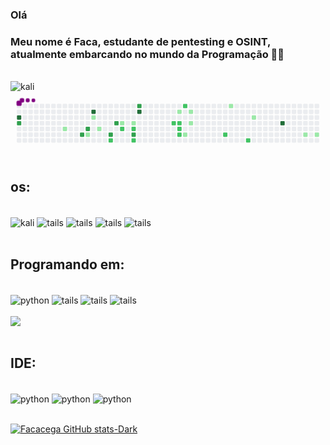 ### Olá
### Meu nome é Faca, estudante de pentesting e OSINT, atualmente embarcando no mundo da Programação 🐱‍👤

<div style="display: inline_block"><br/>
<img align="center" alt="kali" src="https://img.shields.io/badge/Red%20Hat-EE0000?style=for-the-badge&logo=redhat&logoColor=white" />
</div>
<svg viewBox="-16 -32 880 192" width="880" height="192" xmlns="http://www.w3.org/2000/svg"><desc>Generated with https://github.com/Platane/snk</desc><style>@keyframes c0{69.84%{fill:var(--c4)}69.86%,to{fill:var(--ce)}}@keyframes c1{54.76%{fill:var(--c3)}54.78%,to{fill:var(--ce)}}@keyframes c2{3.99%{fill:var(--c1)}4.01%,to{fill:var(--ce)}}@keyframes c3{50.76%{fill:var(--c3)}50.78%,to{fill:var(--ce)}}@keyframes c4{50.14%{fill:var(--c3)}50.16%,to{fill:var(--ce)}}@keyframes c5{7.99%{fill:var(--c1)}8.01%,to{fill:var(--ce)}}@keyframes c6{65.53%{fill:var(--c4)}65.55%,to{fill:var(--ce)}}@keyframes c7{6.14%{fill:var(--c1)}6.16%,to{fill:var(--ce)}}@keyframes c8{7.07%{fill:var(--c1)}7.09%,to{fill:var(--ce)}}@keyframes c9{47.37%{fill:var(--c3)}47.39%,to{fill:var(--ce)}}@keyframes ca{43.99%{fill:var(--c2)}44.01%,to{fill:var(--ce)}}@keyframes cb{48.3%{fill:var(--c3)}48.32%,to{fill:var(--ce)}}@keyframes cc{11.68%{fill:var(--c1)}11.7%,to{fill:var(--ce)}}@keyframes cd{42.76%{fill:var(--c2)}42.78%,to{fill:var(--ce)}}@keyframes ce{12.3%{fill:var(--c1)}12.32%,to{fill:var(--ce)}}@keyframes cf{42.14%{fill:var(--c2)}42.16%,to{fill:var(--ce)}}@keyframes cg{46.14%{fill:var(--c3)}46.16%,to{fill:var(--ce)}}@keyframes ch{45.84%{fill:var(--c2)}45.86%,to{fill:var(--ce)}}@keyframes ci{62.76%{fill:var(--c3)}62.78%,to{fill:var(--ce)}}@keyframes cj{63.07%{fill:var(--c4)}63.09%,to{fill:var(--ce)}}@keyframes ck{36.61%{fill:var(--c2)}36.63%,to{fill:var(--ce)}}@keyframes cl{15.37%{fill:var(--c1)}15.39%,to{fill:var(--ce)}}@keyframes cm{36.3%{fill:var(--c2)}36.32%,to{fill:var(--ce)}}@keyframes cn{35.99%{fill:var(--c2)}36.01%,to{fill:var(--ce)}}@keyframes co{35.68%{fill:var(--c2)}35.7%,to{fill:var(--ce)}}@keyframes cp{38.14%{fill:var(--c2)}38.16%,to{fill:var(--ce)}}@keyframes cq{17.53%{fill:var(--c1)}17.55%,to{fill:var(--ce)}}@keyframes cr{15.99%{fill:var(--c1)}16.01%,to{fill:var(--ce)}}@keyframes cs{16.61%{fill:var(--c1)}16.63%,to{fill:var(--ce)}}@keyframes ct{33.22%{fill:var(--c2)}33.24%,to{fill:var(--ce)}}@keyframes cu{21.53%{fill:var(--c1)}21.55%,to{fill:var(--ce)}}@keyframes cv{31.68%{fill:var(--c2)}31.7%,to{fill:var(--ce)}}@keyframes cw{23.37%{fill:var(--c1)}23.39%,to{fill:var(--ce)}}@keyframes cx{84.3%{fill:var(--c4)}84.32%,to{fill:var(--ce)}}@keyframes cy{27.07%{fill:var(--c1)}27.09%,to{fill:var(--ce)}}@keyframes cz{27.68%{fill:var(--c1)}27.7%,to{fill:var(--ce)}}@keyframes u0{3.99%{transform:scale(0,1)}4.01%,6.14%{transform:scale(.07,1)}6.16%,7.07%{transform:scale(.14,1)}7.09%,7.99%{transform:scale(.21,1)}11.68%,8.01%{transform:scale(.29,1)}11.7%,12.3%{transform:scale(.36,1)}12.32%,15.37%{transform:scale(.43,1)}15.39%,15.99%{transform:scale(.5,1)}16.01%,16.61%{transform:scale(.57,1)}16.63%,17.53%{transform:scale(.64,1)}17.55%,21.53%{transform:scale(.71,1)}21.55%,23.37%{transform:scale(.79,1)}23.39%,27.07%{transform:scale(.86,1)}27.09%,27.68%{transform:scale(.93,1)}27.7%,to{transform:scale(1,1)}}@keyframes u1{31.68%{transform:scale(0,1)}31.7%,33.22%{transform:scale(.09,1)}33.24%,35.68%{transform:scale(.18,1)}35.7%,35.99%{transform:scale(.27,1)}36.01%,36.3%{transform:scale(.36,1)}36.32%,36.61%{transform:scale(.45,1)}36.63%,38.14%{transform:scale(.55,1)}38.16%,42.14%{transform:scale(.64,1)}42.16%,42.76%{transform:scale(.73,1)}42.78%,43.99%{transform:scale(.82,1)}44.01%,45.84%{transform:scale(.91,1)}45.86%,to{transform:scale(1,1)}}@keyframes u2{46.14%{transform:scale(0,1)}46.16%,47.37%{transform:scale(.14,1)}47.39%,48.3%{transform:scale(.29,1)}48.32%,50.14%{transform:scale(.43,1)}50.16%,50.76%{transform:scale(.57,1)}50.78%,54.76%{transform:scale(.71,1)}54.78%,62.76%{transform:scale(.86,1)}62.78%,to{transform:scale(1,1)}}@keyframes u3{63.07%{transform:scale(0,1)}63.09%,65.53%{transform:scale(.25,1)}65.55%,69.84%{transform:scale(.5,1)}69.86%,84.3%{transform:scale(.75,1)}84.32%,to{transform:scale(1,1)}}@keyframes s0{0%,99.69%{transform:translate(0,-16px)}.31%{transform:translate(0,0)}2.77%{transform:translate(128px,0)}4%{transform:translate(128px,64px)}4.92%,50.46%{transform:translate(176px,64px)}5.23%{transform:translate(176px,48px)}5.85%{transform:translate(208px,48px)}6.15%{transform:translate(208px,32px)}6.46%{transform:translate(224px,32px)}7.08%{transform:translate(224px,64px)}7.38%{transform:translate(208px,64px)}7.69%{transform:translate(208px,80px)}8%{transform:translate(192px,80px)}8.31%{transform:translate(192px,96px)}9.23%{transform:translate(240px,96px)}9.85%{transform:translate(240px,64px)}10.15%,47.69%{transform:translate(256px,64px)}10.77%{transform:translate(256px,32px)}11.38%{transform:translate(288px,32px)}11.69%{transform:translate(288px,48px)}14.15%{transform:translate(416px,48px)}14.46%{transform:translate(416px,32px)}15.08%{transform:translate(448px,32px)}15.38%{transform:translate(448px,16px)}16%{transform:translate(480px,16px)}16.62%{transform:translate(480px,48px)}16.92%{transform:translate(464px,48px)}17.54%{transform:translate(464px,80px)}19.38%{transform:translate(560px,80px)}19.69%{transform:translate(560px,64px)}20.31%{transform:translate(592px,64px)}21.54%{transform:translate(592px,0)}22.77%{transform:translate(656px,0)}23.38%{transform:translate(656px,32px)}26.15%{transform:translate(800px,32px)}27.08%{transform:translate(800px,80px)}27.69%{transform:translate(832px,80px)}28%{transform:translate(832px,96px)}31.69%{transform:translate(640px,96px)}32%{transform:translate(640px,80px)}35.69%{transform:translate(448px,80px)}36.31%{transform:translate(448px,48px)}36.62%{transform:translate(432px,48px)}36.92%{transform:translate(432px,32px)}37.54%{transform:translate(464px,32px)}38.15%{transform:translate(464px,0)}40.31%{transform:translate(352px,0)}40.92%{transform:translate(352px,32px)}41.54%{transform:translate(320px,32px)}42.15%{transform:translate(320px,64px)}43.08%,48%{transform:translate(272px,64px)}43.69%{transform:translate(272px,96px)}44%{transform:translate(256px,96px)}44.31%{transform:translate(256px,112px)}45.54%{transform:translate(320px,112px)}46.15%{transform:translate(320px,80px)}47.38%{transform:translate(256px,80px)}48.31%{transform:translate(272px,48px)}49.85%{transform:translate(192px,48px)}50.15%{transform:translate(192px,64px)}50.77%{transform:translate(176px,80px)}51.08%{transform:translate(160px,80px)}51.69%{transform:translate(160px,48px)}55.08%{transform:translate(-16px,48px)}55.69%{transform:translate(-16px,16px)}59.69%{transform:translate(192px,16px)}60%{transform:translate(192px,0)}62.77%{transform:translate(336px,0)}63.08%{transform:translate(336px,16px)}69.54%{transform:translate(0,16px)}69.85%{transform:translate(0,32px)}84%{transform:translate(736px,32px)}84.31%{transform:translate(736px,48px)}96.92%{transform:translate(80px,48px)}97.54%{transform:translate(80px,16px)}97.85%{transform:translate(64px,16px)}98.46%{transform:translate(64px,-16px)}}@keyframes s1{0%,99.69%{transform:translate(16px,-16px)}.31%{transform:translate(0,-16px)}.62%{transform:translate(0,0)}3.08%{transform:translate(128px,0)}4.31%{transform:translate(128px,64px)}5.23%,50.77%{transform:translate(176px,64px)}5.54%{transform:translate(176px,48px)}6.15%{transform:translate(208px,48px)}6.46%{transform:translate(208px,32px)}6.77%{transform:translate(224px,32px)}7.38%{transform:translate(224px,64px)}7.69%{transform:translate(208px,64px)}8%{transform:translate(208px,80px)}8.31%{transform:translate(192px,80px)}8.62%{transform:translate(192px,96px)}9.54%{transform:translate(240px,96px)}10.15%{transform:translate(240px,64px)}10.46%,48%{transform:translate(256px,64px)}11.08%{transform:translate(256px,32px)}11.69%{transform:translate(288px,32px)}12%{transform:translate(288px,48px)}14.46%{transform:translate(416px,48px)}14.77%{transform:translate(416px,32px)}15.38%{transform:translate(448px,32px)}15.69%{transform:translate(448px,16px)}16.31%{transform:translate(480px,16px)}16.92%{transform:translate(480px,48px)}17.23%{transform:translate(464px,48px)}17.85%{transform:translate(464px,80px)}19.69%{transform:translate(560px,80px)}20%{transform:translate(560px,64px)}20.62%{transform:translate(592px,64px)}21.85%{transform:translate(592px,0)}23.08%{transform:translate(656px,0)}23.69%{transform:translate(656px,32px)}26.46%{transform:translate(800px,32px)}27.38%{transform:translate(800px,80px)}28%{transform:translate(832px,80px)}28.31%{transform:translate(832px,96px)}32%{transform:translate(640px,96px)}32.31%{transform:translate(640px,80px)}36%{transform:translate(448px,80px)}36.62%{transform:translate(448px,48px)}36.92%{transform:translate(432px,48px)}37.23%{transform:translate(432px,32px)}37.85%{transform:translate(464px,32px)}38.46%{transform:translate(464px,0)}40.62%{transform:translate(352px,0)}41.23%{transform:translate(352px,32px)}41.85%{transform:translate(320px,32px)}42.46%{transform:translate(320px,64px)}43.38%,48.31%{transform:translate(272px,64px)}44%{transform:translate(272px,96px)}44.31%{transform:translate(256px,96px)}44.62%{transform:translate(256px,112px)}45.85%{transform:translate(320px,112px)}46.46%{transform:translate(320px,80px)}47.69%{transform:translate(256px,80px)}48.62%{transform:translate(272px,48px)}50.15%{transform:translate(192px,48px)}50.46%{transform:translate(192px,64px)}51.08%{transform:translate(176px,80px)}51.38%{transform:translate(160px,80px)}52%{transform:translate(160px,48px)}55.38%{transform:translate(-16px,48px)}56%{transform:translate(-16px,16px)}60%{transform:translate(192px,16px)}60.31%{transform:translate(192px,0)}63.08%{transform:translate(336px,0)}63.38%{transform:translate(336px,16px)}69.85%{transform:translate(0,16px)}70.15%{transform:translate(0,32px)}84.31%{transform:translate(736px,32px)}84.62%{transform:translate(736px,48px)}97.23%{transform:translate(80px,48px)}97.85%{transform:translate(80px,16px)}98.15%{transform:translate(64px,16px)}98.77%{transform:translate(64px,-16px)}}@keyframes s2{0%,99.69%{transform:translate(32px,-16px)}.62%{transform:translate(0,-16px)}.92%{transform:translate(0,0)}3.38%{transform:translate(128px,0)}4.62%{transform:translate(128px,64px)}5.54%,51.08%{transform:translate(176px,64px)}5.85%{transform:translate(176px,48px)}6.46%{transform:translate(208px,48px)}6.77%{transform:translate(208px,32px)}7.08%{transform:translate(224px,32px)}7.69%{transform:translate(224px,64px)}8%{transform:translate(208px,64px)}8.31%{transform:translate(208px,80px)}8.62%{transform:translate(192px,80px)}8.92%{transform:translate(192px,96px)}9.85%{transform:translate(240px,96px)}10.46%{transform:translate(240px,64px)}10.77%,48.31%{transform:translate(256px,64px)}11.38%{transform:translate(256px,32px)}12%{transform:translate(288px,32px)}12.31%{transform:translate(288px,48px)}14.77%{transform:translate(416px,48px)}15.08%{transform:translate(416px,32px)}15.69%{transform:translate(448px,32px)}16%{transform:translate(448px,16px)}16.62%{transform:translate(480px,16px)}17.23%{transform:translate(480px,48px)}17.54%{transform:translate(464px,48px)}18.15%{transform:translate(464px,80px)}20%{transform:translate(560px,80px)}20.31%{transform:translate(560px,64px)}20.92%{transform:translate(592px,64px)}22.15%{transform:translate(592px,0)}23.38%{transform:translate(656px,0)}24%{transform:translate(656px,32px)}26.77%{transform:translate(800px,32px)}27.69%{transform:translate(800px,80px)}28.31%{transform:translate(832px,80px)}28.62%{transform:translate(832px,96px)}32.31%{transform:translate(640px,96px)}32.62%{transform:translate(640px,80px)}36.31%{transform:translate(448px,80px)}36.92%{transform:translate(448px,48px)}37.23%{transform:translate(432px,48px)}37.54%{transform:translate(432px,32px)}38.15%{transform:translate(464px,32px)}38.77%{transform:translate(464px,0)}40.92%{transform:translate(352px,0)}41.54%{transform:translate(352px,32px)}42.15%{transform:translate(320px,32px)}42.77%{transform:translate(320px,64px)}43.69%,48.62%{transform:translate(272px,64px)}44.31%{transform:translate(272px,96px)}44.62%{transform:translate(256px,96px)}44.92%{transform:translate(256px,112px)}46.15%{transform:translate(320px,112px)}46.77%{transform:translate(320px,80px)}48%{transform:translate(256px,80px)}48.92%{transform:translate(272px,48px)}50.46%{transform:translate(192px,48px)}50.77%{transform:translate(192px,64px)}51.38%{transform:translate(176px,80px)}51.69%{transform:translate(160px,80px)}52.31%{transform:translate(160px,48px)}55.69%{transform:translate(-16px,48px)}56.31%{transform:translate(-16px,16px)}60.31%{transform:translate(192px,16px)}60.62%{transform:translate(192px,0)}63.38%{transform:translate(336px,0)}63.69%{transform:translate(336px,16px)}70.15%{transform:translate(0,16px)}70.46%{transform:translate(0,32px)}84.62%{transform:translate(736px,32px)}84.92%{transform:translate(736px,48px)}97.54%{transform:translate(80px,48px)}98.15%{transform:translate(80px,16px)}98.46%{transform:translate(64px,16px)}99.08%{transform:translate(64px,-16px)}}@keyframes s3{0%,99.69%{transform:translate(48px,-16px)}.92%{transform:translate(0,-16px)}1.23%{transform:translate(0,0)}3.69%{transform:translate(128px,0)}4.92%{transform:translate(128px,64px)}5.85%,51.38%{transform:translate(176px,64px)}6.15%{transform:translate(176px,48px)}6.77%{transform:translate(208px,48px)}7.08%{transform:translate(208px,32px)}7.38%{transform:translate(224px,32px)}8%{transform:translate(224px,64px)}8.31%{transform:translate(208px,64px)}8.62%{transform:translate(208px,80px)}8.92%{transform:translate(192px,80px)}9.23%{transform:translate(192px,96px)}10.15%{transform:translate(240px,96px)}10.77%{transform:translate(240px,64px)}11.08%,48.62%{transform:translate(256px,64px)}11.69%{transform:translate(256px,32px)}12.31%{transform:translate(288px,32px)}12.62%{transform:translate(288px,48px)}15.08%{transform:translate(416px,48px)}15.38%{transform:translate(416px,32px)}16%{transform:translate(448px,32px)}16.31%{transform:translate(448px,16px)}16.92%{transform:translate(480px,16px)}17.54%{transform:translate(480px,48px)}17.85%{transform:translate(464px,48px)}18.46%{transform:translate(464px,80px)}20.31%{transform:translate(560px,80px)}20.62%{transform:translate(560px,64px)}21.23%{transform:translate(592px,64px)}22.46%{transform:translate(592px,0)}23.69%{transform:translate(656px,0)}24.31%{transform:translate(656px,32px)}27.08%{transform:translate(800px,32px)}28%{transform:translate(800px,80px)}28.62%{transform:translate(832px,80px)}28.92%{transform:translate(832px,96px)}32.62%{transform:translate(640px,96px)}32.92%{transform:translate(640px,80px)}36.62%{transform:translate(448px,80px)}37.23%{transform:translate(448px,48px)}37.54%{transform:translate(432px,48px)}37.85%{transform:translate(432px,32px)}38.46%{transform:translate(464px,32px)}39.08%{transform:translate(464px,0)}41.23%{transform:translate(352px,0)}41.85%{transform:translate(352px,32px)}42.46%{transform:translate(320px,32px)}43.08%{transform:translate(320px,64px)}44%,48.92%{transform:translate(272px,64px)}44.62%{transform:translate(272px,96px)}44.92%{transform:translate(256px,96px)}45.23%{transform:translate(256px,112px)}46.46%{transform:translate(320px,112px)}47.08%{transform:translate(320px,80px)}48.31%{transform:translate(256px,80px)}49.23%{transform:translate(272px,48px)}50.77%{transform:translate(192px,48px)}51.08%{transform:translate(192px,64px)}51.69%{transform:translate(176px,80px)}52%{transform:translate(160px,80px)}52.62%{transform:translate(160px,48px)}56%{transform:translate(-16px,48px)}56.62%{transform:translate(-16px,16px)}60.62%{transform:translate(192px,16px)}60.92%{transform:translate(192px,0)}63.69%{transform:translate(336px,0)}64%{transform:translate(336px,16px)}70.46%{transform:translate(0,16px)}70.77%{transform:translate(0,32px)}84.92%{transform:translate(736px,32px)}85.23%{transform:translate(736px,48px)}97.85%{transform:translate(80px,48px)}98.46%{transform:translate(80px,16px)}98.77%{transform:translate(64px,16px)}99.38%{transform:translate(64px,-16px)}}:root{--cb:#1b1f230a;--cs:purple;--ce:#ebedf0;--c0:#ebedf0;--c1:#9be9a8;--c2:#40c463;--c3:#30a14e;--c4:#216e39}@media (prefers-color-scheme:dark){:root{--cb:#1b1f230a;--cs:purple;--ce:#161b22;--c1:#01311f;--c2:#034525;--c3:#0f6d31;--c4:#00c647}}.c{shape-rendering:geometricPrecision;fill:var(--ce);stroke-width:1px;stroke:var(--cb);animation:none 32500ms linear infinite}.c.c0{fill:var(--c4);animation-name:c0}.c.c1{fill:var(--c3);animation-name:c1}.c.c2{fill:var(--c1);animation-name:c2}.c.c3,.c.c4{fill:var(--c3);animation-name:c3}.c.c4{animation-name:c4}.c.c5{fill:var(--c1);animation-name:c5}.c.c6{fill:var(--c4);animation-name:c6}.c.c7,.c.c8{fill:var(--c1);animation-name:c7}.c.c8{animation-name:c8}.c.c9{fill:var(--c3);animation-name:c9}.c.ca{fill:var(--c2);animation-name:ca}.c.cb{fill:var(--c3);animation-name:cb}.c.cc{fill:var(--c1);animation-name:cc}.c.cd{fill:var(--c2);animation-name:cd}.c.ce{fill:var(--c1);animation-name:ce}.c.cf{fill:var(--c2);animation-name:cf}.c.cg{fill:var(--c3);animation-name:cg}.c.ch{fill:var(--c2);animation-name:ch}.c.ci{fill:var(--c3);animation-name:ci}.c.cj{fill:var(--c4);animation-name:cj}.c.ck{fill:var(--c2);animation-name:ck}.c.cl{fill:var(--c1);animation-name:cl}.c.cm{fill:var(--c2);animation-name:cm}.c.cn,.c.co,.c.cp{fill:var(--c2);animation-name:cn}.c.co,.c.cp{animation-name:co}.c.cp{animation-name:cp}.c.cq,.c.cr,.c.cs{fill:var(--c1);animation-name:cq}.c.cr,.c.cs{animation-name:cr}.c.cs{animation-name:cs}.c.ct{fill:var(--c2);animation-name:ct}.c.cu{fill:var(--c1);animation-name:cu}.c.cv{fill:var(--c2);animation-name:cv}.c.cw{fill:var(--c1);animation-name:cw}.c.cx{fill:var(--c4);animation-name:cx}.c.cy,.c.cz{fill:var(--c1);animation-name:cy}.c.cz{animation-name:cz}.s,.u{animation:none linear 32500ms infinite}.u,.u.u0{transform-origin:0 0}.u{transform:scale(0,1)}.u.u0{fill:var(--c1);animation-name:u0}.u.u1{fill:var(--c2);animation-name:u1;transform-origin:329.8px 0}.u.u2{fill:var(--c3);animation-name:u2;transform-origin:588.9px 0}.u.u3{fill:var(--c4);animation-name:u3;transform-origin:753.8px 0}.s{shape-rendering:geometricPrecision;fill:var(--cs)}.s.s0{transform:translate(0,-16px);animation-name:s0}.s.s1{transform:translate(16px,-16px);animation-name:s1}.s.s2{transform:translate(32px,-16px);animation-name:s2}.s.s3{transform:translate(48px,-16px);animation-name:s3}</style><rect class="c" x="2" y="2" rx="2" ry="2" width="12" height="12"/><rect class="c" x="2" y="18" rx="2" ry="2" width="12" height="12"/><rect class="c c0" x="2" y="34" rx="2" ry="2" width="12" height="12"/><rect class="c c1" x="2" y="50" rx="2" ry="2" width="12" height="12"/><rect class="c" x="2" y="66" rx="2" ry="2" width="12" height="12"/><rect class="c" x="2" y="82" rx="2" ry="2" width="12" height="12"/><rect class="c" x="2" y="98" rx="2" ry="2" width="12" height="12"/><rect class="c" x="18" y="2" rx="2" ry="2" width="12" height="12"/><rect class="c" x="18" y="18" rx="2" ry="2" width="12" height="12"/><rect class="c" x="18" y="34" rx="2" ry="2" width="12" height="12"/><rect class="c" x="18" y="50" rx="2" ry="2" width="12" height="12"/><rect class="c" x="18" y="66" rx="2" ry="2" width="12" height="12"/><rect class="c" x="18" y="82" rx="2" ry="2" width="12" height="12"/><rect class="c" x="18" y="98" rx="2" ry="2" width="12" height="12"/><rect class="c" x="34" y="2" rx="2" ry="2" width="12" height="12"/><rect class="c" x="34" y="18" rx="2" ry="2" width="12" height="12"/><rect class="c" x="34" y="34" rx="2" ry="2" width="12" height="12"/><rect class="c" x="34" y="50" rx="2" ry="2" width="12" height="12"/><rect class="c" x="34" y="66" rx="2" ry="2" width="12" height="12"/><rect class="c" x="34" y="82" rx="2" ry="2" width="12" height="12"/><rect class="c" x="34" y="98" rx="2" ry="2" width="12" height="12"/><rect class="c" x="50" y="2" rx="2" ry="2" width="12" height="12"/><rect class="c" x="50" y="18" rx="2" ry="2" width="12" height="12"/><rect class="c" x="50" y="34" rx="2" ry="2" width="12" height="12"/><rect class="c" x="50" y="50" rx="2" ry="2" width="12" height="12"/><rect class="c" x="50" y="66" rx="2" ry="2" width="12" height="12"/><rect class="c" x="50" y="82" rx="2" ry="2" width="12" height="12"/><rect class="c" x="50" y="98" rx="2" ry="2" width="12" height="12"/><rect class="c" x="66" y="2" rx="2" ry="2" width="12" height="12"/><rect class="c" x="66" y="18" rx="2" ry="2" width="12" height="12"/><rect class="c" x="66" y="34" rx="2" ry="2" width="12" height="12"/><rect class="c" x="66" y="50" rx="2" ry="2" width="12" height="12"/><rect class="c" x="66" y="66" rx="2" ry="2" width="12" height="12"/><rect class="c" x="66" y="82" rx="2" ry="2" width="12" height="12"/><rect class="c" x="66" y="98" rx="2" ry="2" width="12" height="12"/><rect class="c" x="82" y="2" rx="2" ry="2" width="12" height="12"/><rect class="c" x="82" y="18" rx="2" ry="2" width="12" height="12"/><rect class="c" x="82" y="34" rx="2" ry="2" width="12" height="12"/><rect class="c" x="82" y="50" rx="2" ry="2" width="12" height="12"/><rect class="c" x="82" y="66" rx="2" ry="2" width="12" height="12"/><rect class="c" x="82" y="82" rx="2" ry="2" width="12" height="12"/><rect class="c" x="82" y="98" rx="2" ry="2" width="12" height="12"/><rect class="c" x="98" y="2" rx="2" ry="2" width="12" height="12"/><rect class="c" x="98" y="18" rx="2" ry="2" width="12" height="12"/><rect class="c" x="98" y="34" rx="2" ry="2" width="12" height="12"/><rect class="c" x="98" y="50" rx="2" ry="2" width="12" height="12"/><rect class="c" x="98" y="66" rx="2" ry="2" width="12" height="12"/><rect class="c" x="98" y="82" rx="2" ry="2" width="12" height="12"/><rect class="c" x="98" y="98" rx="2" ry="2" width="12" height="12"/><rect class="c" x="114" y="2" rx="2" ry="2" width="12" height="12"/><rect class="c" x="114" y="18" rx="2" ry="2" width="12" height="12"/><rect class="c" x="114" y="34" rx="2" ry="2" width="12" height="12"/><rect class="c" x="114" y="50" rx="2" ry="2" width="12" height="12"/><rect class="c" x="114" y="66" rx="2" ry="2" width="12" height="12"/><rect class="c" x="114" y="82" rx="2" ry="2" width="12" height="12"/><rect class="c" x="114" y="98" rx="2" ry="2" width="12" height="12"/><rect class="c" x="130" y="2" rx="2" ry="2" width="12" height="12"/><rect class="c" x="130" y="18" rx="2" ry="2" width="12" height="12"/><rect class="c" x="130" y="34" rx="2" ry="2" width="12" height="12"/><rect class="c" x="130" y="50" rx="2" ry="2" width="12" height="12"/><rect class="c c2" x="130" y="66" rx="2" ry="2" width="12" height="12"/><rect class="c" x="130" y="82" rx="2" ry="2" width="12" height="12"/><rect class="c" x="130" y="98" rx="2" ry="2" width="12" height="12"/><rect class="c" x="146" y="2" rx="2" ry="2" width="12" height="12"/><rect class="c" x="146" y="18" rx="2" ry="2" width="12" height="12"/><rect class="c" x="146" y="34" rx="2" ry="2" width="12" height="12"/><rect class="c" x="146" y="50" rx="2" ry="2" width="12" height="12"/><rect class="c" x="146" y="66" rx="2" ry="2" width="12" height="12"/><rect class="c" x="146" y="82" rx="2" ry="2" width="12" height="12"/><rect class="c" x="146" y="98" rx="2" ry="2" width="12" height="12"/><rect class="c" x="162" y="2" rx="2" ry="2" width="12" height="12"/><rect class="c" x="162" y="18" rx="2" ry="2" width="12" height="12"/><rect class="c" x="162" y="34" rx="2" ry="2" width="12" height="12"/><rect class="c" x="162" y="50" rx="2" ry="2" width="12" height="12"/><rect class="c" x="162" y="66" rx="2" ry="2" width="12" height="12"/><rect class="c" x="162" y="82" rx="2" ry="2" width="12" height="12"/><rect class="c" x="162" y="98" rx="2" ry="2" width="12" height="12"/><rect class="c" x="178" y="2" rx="2" ry="2" width="12" height="12"/><rect class="c" x="178" y="18" rx="2" ry="2" width="12" height="12"/><rect class="c" x="178" y="34" rx="2" ry="2" width="12" height="12"/><rect class="c" x="178" y="50" rx="2" ry="2" width="12" height="12"/><rect class="c" x="178" y="66" rx="2" ry="2" width="12" height="12"/><rect class="c c3" x="178" y="82" rx="2" ry="2" width="12" height="12"/><rect class="c" x="178" y="98" rx="2" ry="2" width="12" height="12"/><rect class="c" x="194" y="2" rx="2" ry="2" width="12" height="12"/><rect class="c" x="194" y="18" rx="2" ry="2" width="12" height="12"/><rect class="c" x="194" y="34" rx="2" ry="2" width="12" height="12"/><rect class="c" x="194" y="50" rx="2" ry="2" width="12" height="12"/><rect class="c c4" x="194" y="66" rx="2" ry="2" width="12" height="12"/><rect class="c c5" x="194" y="82" rx="2" ry="2" width="12" height="12"/><rect class="c" x="194" y="98" rx="2" ry="2" width="12" height="12"/><rect class="c" x="210" y="2" rx="2" ry="2" width="12" height="12"/><rect class="c c6" x="210" y="18" rx="2" ry="2" width="12" height="12"/><rect class="c c7" x="210" y="34" rx="2" ry="2" width="12" height="12"/><rect class="c" x="210" y="50" rx="2" ry="2" width="12" height="12"/><rect class="c" x="210" y="66" rx="2" ry="2" width="12" height="12"/><rect class="c" x="210" y="82" rx="2" ry="2" width="12" height="12"/><rect class="c" x="210" y="98" rx="2" ry="2" width="12" height="12"/><rect class="c" x="226" y="2" rx="2" ry="2" width="12" height="12"/><rect class="c" x="226" y="18" rx="2" ry="2" width="12" height="12"/><rect class="c" x="226" y="34" rx="2" ry="2" width="12" height="12"/><rect class="c" x="226" y="50" rx="2" ry="2" width="12" height="12"/><rect class="c c8" x="226" y="66" rx="2" ry="2" width="12" height="12"/><rect class="c" x="226" y="82" rx="2" ry="2" width="12" height="12"/><rect class="c" x="226" y="98" rx="2" ry="2" width="12" height="12"/><rect class="c" x="242" y="2" rx="2" ry="2" width="12" height="12"/><rect class="c" x="242" y="18" rx="2" ry="2" width="12" height="12"/><rect class="c" x="242" y="34" rx="2" ry="2" width="12" height="12"/><rect class="c" x="242" y="50" rx="2" ry="2" width="12" height="12"/><rect class="c" x="242" y="66" rx="2" ry="2" width="12" height="12"/><rect class="c" x="242" y="82" rx="2" ry="2" width="12" height="12"/><rect class="c" x="242" y="98" rx="2" ry="2" width="12" height="12"/><rect class="c" x="258" y="2" rx="2" ry="2" width="12" height="12"/><rect class="c" x="258" y="18" rx="2" ry="2" width="12" height="12"/><rect class="c" x="258" y="34" rx="2" ry="2" width="12" height="12"/><rect class="c" x="258" y="50" rx="2" ry="2" width="12" height="12"/><rect class="c" x="258" y="66" rx="2" ry="2" width="12" height="12"/><rect class="c c9" x="258" y="82" rx="2" ry="2" width="12" height="12"/><rect class="c ca" x="258" y="98" rx="2" ry="2" width="12" height="12"/><rect class="c" x="274" y="2" rx="2" ry="2" width="12" height="12"/><rect class="c" x="274" y="18" rx="2" ry="2" width="12" height="12"/><rect class="c" x="274" y="34" rx="2" ry="2" width="12" height="12"/><rect class="c cb" x="274" y="50" rx="2" ry="2" width="12" height="12"/><rect class="c" x="274" y="66" rx="2" ry="2" width="12" height="12"/><rect class="c" x="274" y="82" rx="2" ry="2" width="12" height="12"/><rect class="c" x="274" y="98" rx="2" ry="2" width="12" height="12"/><rect class="c" x="290" y="2" rx="2" ry="2" width="12" height="12"/><rect class="c" x="290" y="18" rx="2" ry="2" width="12" height="12"/><rect class="c" x="290" y="34" rx="2" ry="2" width="12" height="12"/><rect class="c cc" x="290" y="50" rx="2" ry="2" width="12" height="12"/><rect class="c cd" x="290" y="66" rx="2" ry="2" width="12" height="12"/><rect class="c" x="290" y="82" rx="2" ry="2" width="12" height="12"/><rect class="c" x="290" y="98" rx="2" ry="2" width="12" height="12"/><rect class="c" x="306" y="2" rx="2" ry="2" width="12" height="12"/><rect class="c" x="306" y="18" rx="2" ry="2" width="12" height="12"/><rect class="c" x="306" y="34" rx="2" ry="2" width="12" height="12"/><rect class="c" x="306" y="50" rx="2" ry="2" width="12" height="12"/><rect class="c" x="306" y="66" rx="2" ry="2" width="12" height="12"/><rect class="c" x="306" y="82" rx="2" ry="2" width="12" height="12"/><rect class="c" x="306" y="98" rx="2" ry="2" width="12" height="12"/><rect class="c" x="322" y="2" rx="2" ry="2" width="12" height="12"/><rect class="c" x="322" y="18" rx="2" ry="2" width="12" height="12"/><rect class="c" x="322" y="34" rx="2" ry="2" width="12" height="12"/><rect class="c ce" x="322" y="50" rx="2" ry="2" width="12" height="12"/><rect class="c cf" x="322" y="66" rx="2" ry="2" width="12" height="12"/><rect class="c cg" x="322" y="82" rx="2" ry="2" width="12" height="12"/><rect class="c ch" x="322" y="98" rx="2" ry="2" width="12" height="12"/><rect class="c ci" x="338" y="2" rx="2" ry="2" width="12" height="12"/><rect class="c cj" x="338" y="18" rx="2" ry="2" width="12" height="12"/><rect class="c" x="338" y="34" rx="2" ry="2" width="12" height="12"/><rect class="c" x="338" y="50" rx="2" ry="2" width="12" height="12"/><rect class="c" x="338" y="66" rx="2" ry="2" width="12" height="12"/><rect class="c" x="338" y="82" rx="2" ry="2" width="12" height="12"/><rect class="c" x="338" y="98" rx="2" ry="2" width="12" height="12"/><rect class="c" x="354" y="2" rx="2" ry="2" width="12" height="12"/><rect class="c" x="354" y="18" rx="2" ry="2" width="12" height="12"/><rect class="c" x="354" y="34" rx="2" ry="2" width="12" height="12"/><rect class="c" x="354" y="50" rx="2" ry="2" width="12" height="12"/><rect class="c" x="354" y="66" rx="2" ry="2" width="12" height="12"/><rect class="c" x="354" y="82" rx="2" ry="2" width="12" height="12"/><rect class="c" x="354" y="98" rx="2" ry="2" width="12" height="12"/><rect class="c" x="370" y="2" rx="2" ry="2" width="12" height="12"/><rect class="c" x="370" y="18" rx="2" ry="2" width="12" height="12"/><rect class="c" x="370" y="34" rx="2" ry="2" width="12" height="12"/><rect class="c" x="370" y="50" rx="2" ry="2" width="12" height="12"/><rect class="c" x="370" y="66" rx="2" ry="2" width="12" height="12"/><rect class="c" x="370" y="82" rx="2" ry="2" width="12" height="12"/><rect class="c" x="370" y="98" rx="2" ry="2" width="12" height="12"/><rect class="c" x="386" y="2" rx="2" ry="2" width="12" height="12"/><rect class="c" x="386" y="18" rx="2" ry="2" width="12" height="12"/><rect class="c" x="386" y="34" rx="2" ry="2" width="12" height="12"/><rect class="c" x="386" y="50" rx="2" ry="2" width="12" height="12"/><rect class="c" x="386" y="66" rx="2" ry="2" width="12" height="12"/><rect class="c" x="386" y="82" rx="2" ry="2" width="12" height="12"/><rect class="c" x="386" y="98" rx="2" ry="2" width="12" height="12"/><rect class="c" x="402" y="2" rx="2" ry="2" width="12" height="12"/><rect class="c" x="402" y="18" rx="2" ry="2" width="12" height="12"/><rect class="c" x="402" y="34" rx="2" ry="2" width="12" height="12"/><rect class="c" x="402" y="50" rx="2" ry="2" width="12" height="12"/><rect class="c" x="402" y="66" rx="2" ry="2" width="12" height="12"/><rect class="c" x="402" y="82" rx="2" ry="2" width="12" height="12"/><rect class="c" x="402" y="98" rx="2" ry="2" width="12" height="12"/><rect class="c" x="418" y="2" rx="2" ry="2" width="12" height="12"/><rect class="c" x="418" y="18" rx="2" ry="2" width="12" height="12"/><rect class="c" x="418" y="34" rx="2" ry="2" width="12" height="12"/><rect class="c" x="418" y="50" rx="2" ry="2" width="12" height="12"/><rect class="c" x="418" y="66" rx="2" ry="2" width="12" height="12"/><rect class="c" x="418" y="82" rx="2" ry="2" width="12" height="12"/><rect class="c" x="418" y="98" rx="2" ry="2" width="12" height="12"/><rect class="c" x="434" y="2" rx="2" ry="2" width="12" height="12"/><rect class="c" x="434" y="18" rx="2" ry="2" width="12" height="12"/><rect class="c" x="434" y="34" rx="2" ry="2" width="12" height="12"/><rect class="c ck" x="434" y="50" rx="2" ry="2" width="12" height="12"/><rect class="c" x="434" y="66" rx="2" ry="2" width="12" height="12"/><rect class="c" x="434" y="82" rx="2" ry="2" width="12" height="12"/><rect class="c" x="434" y="98" rx="2" ry="2" width="12" height="12"/><rect class="c" x="450" y="2" rx="2" ry="2" width="12" height="12"/><rect class="c cl" x="450" y="18" rx="2" ry="2" width="12" height="12"/><rect class="c" x="450" y="34" rx="2" ry="2" width="12" height="12"/><rect class="c cm" x="450" y="50" rx="2" ry="2" width="12" height="12"/><rect class="c cn" x="450" y="66" rx="2" ry="2" width="12" height="12"/><rect class="c co" x="450" y="82" rx="2" ry="2" width="12" height="12"/><rect class="c" x="450" y="98" rx="2" ry="2" width="12" height="12"/><rect class="c cp" x="466" y="2" rx="2" ry="2" width="12" height="12"/><rect class="c" x="466" y="18" rx="2" ry="2" width="12" height="12"/><rect class="c" x="466" y="34" rx="2" ry="2" width="12" height="12"/><rect class="c" x="466" y="50" rx="2" ry="2" width="12" height="12"/><rect class="c" x="466" y="66" rx="2" ry="2" width="12" height="12"/><rect class="c cq" x="466" y="82" rx="2" ry="2" width="12" height="12"/><rect class="c" x="466" y="98" rx="2" ry="2" width="12" height="12"/><rect class="c" x="482" y="2" rx="2" ry="2" width="12" height="12"/><rect class="c cr" x="482" y="18" rx="2" ry="2" width="12" height="12"/><rect class="c" x="482" y="34" rx="2" ry="2" width="12" height="12"/><rect class="c cs" x="482" y="50" rx="2" ry="2" width="12" height="12"/><rect class="c" x="482" y="66" rx="2" ry="2" width="12" height="12"/><rect class="c" x="482" y="82" rx="2" ry="2" width="12" height="12"/><rect class="c" x="482" y="98" rx="2" ry="2" width="12" height="12"/><rect class="c" x="498" y="2" rx="2" ry="2" width="12" height="12"/><rect class="c" x="498" y="18" rx="2" ry="2" width="12" height="12"/><rect class="c" x="498" y="34" rx="2" ry="2" width="12" height="12"/><rect class="c" x="498" y="50" rx="2" ry="2" width="12" height="12"/><rect class="c" x="498" y="66" rx="2" ry="2" width="12" height="12"/><rect class="c" x="498" y="82" rx="2" ry="2" width="12" height="12"/><rect class="c" x="498" y="98" rx="2" ry="2" width="12" height="12"/><rect class="c" x="514" y="2" rx="2" ry="2" width="12" height="12"/><rect class="c" x="514" y="18" rx="2" ry="2" width="12" height="12"/><rect class="c" x="514" y="34" rx="2" ry="2" width="12" height="12"/><rect class="c" x="514" y="50" rx="2" ry="2" width="12" height="12"/><rect class="c" x="514" y="66" rx="2" ry="2" width="12" height="12"/><rect class="c" x="514" y="82" rx="2" ry="2" width="12" height="12"/><rect class="c" x="514" y="98" rx="2" ry="2" width="12" height="12"/><rect class="c" x="530" y="2" rx="2" ry="2" width="12" height="12"/><rect class="c" x="530" y="18" rx="2" ry="2" width="12" height="12"/><rect class="c" x="530" y="34" rx="2" ry="2" width="12" height="12"/><rect class="c" x="530" y="50" rx="2" ry="2" width="12" height="12"/><rect class="c" x="530" y="66" rx="2" ry="2" width="12" height="12"/><rect class="c" x="530" y="82" rx="2" ry="2" width="12" height="12"/><rect class="c" x="530" y="98" rx="2" ry="2" width="12" height="12"/><rect class="c" x="546" y="2" rx="2" ry="2" width="12" height="12"/><rect class="c" x="546" y="18" rx="2" ry="2" width="12" height="12"/><rect class="c" x="546" y="34" rx="2" ry="2" width="12" height="12"/><rect class="c" x="546" y="50" rx="2" ry="2" width="12" height="12"/><rect class="c" x="546" y="66" rx="2" ry="2" width="12" height="12"/><rect class="c" x="546" y="82" rx="2" ry="2" width="12" height="12"/><rect class="c" x="546" y="98" rx="2" ry="2" width="12" height="12"/><rect class="c" x="562" y="2" rx="2" ry="2" width="12" height="12"/><rect class="c" x="562" y="18" rx="2" ry="2" width="12" height="12"/><rect class="c" x="562" y="34" rx="2" ry="2" width="12" height="12"/><rect class="c" x="562" y="50" rx="2" ry="2" width="12" height="12"/><rect class="c" x="562" y="66" rx="2" ry="2" width="12" height="12"/><rect class="c" x="562" y="82" rx="2" ry="2" width="12" height="12"/><rect class="c" x="562" y="98" rx="2" ry="2" width="12" height="12"/><rect class="c" x="578" y="2" rx="2" ry="2" width="12" height="12"/><rect class="c" x="578" y="18" rx="2" ry="2" width="12" height="12"/><rect class="c" x="578" y="34" rx="2" ry="2" width="12" height="12"/><rect class="c" x="578" y="50" rx="2" ry="2" width="12" height="12"/><rect class="c" x="578" y="66" rx="2" ry="2" width="12" height="12"/><rect class="c ct" x="578" y="82" rx="2" ry="2" width="12" height="12"/><rect class="c" x="578" y="98" rx="2" ry="2" width="12" height="12"/><rect class="c cu" x="594" y="2" rx="2" ry="2" width="12" height="12"/><rect class="c" x="594" y="18" rx="2" ry="2" width="12" height="12"/><rect class="c" x="594" y="34" rx="2" ry="2" width="12" height="12"/><rect class="c" x="594" y="50" rx="2" ry="2" width="12" height="12"/><rect class="c" x="594" y="66" rx="2" ry="2" width="12" height="12"/><rect class="c" x="594" y="82" rx="2" ry="2" width="12" height="12"/><rect class="c" x="594" y="98" rx="2" ry="2" width="12" height="12"/><rect class="c" x="610" y="2" rx="2" ry="2" width="12" height="12"/><rect class="c" x="610" y="18" rx="2" ry="2" width="12" height="12"/><rect class="c" x="610" y="34" rx="2" ry="2" width="12" height="12"/><rect class="c" x="610" y="50" rx="2" ry="2" width="12" height="12"/><rect class="c" x="610" y="66" rx="2" ry="2" width="12" height="12"/><rect class="c" x="610" y="82" rx="2" ry="2" width="12" height="12"/><rect class="c" x="610" y="98" rx="2" ry="2" width="12" height="12"/><rect class="c" x="626" y="2" rx="2" ry="2" width="12" height="12"/><rect class="c" x="626" y="18" rx="2" ry="2" width="12" height="12"/><rect class="c" x="626" y="34" rx="2" ry="2" width="12" height="12"/><rect class="c" x="626" y="50" rx="2" ry="2" width="12" height="12"/><rect class="c" x="626" y="66" rx="2" ry="2" width="12" height="12"/><rect class="c" x="626" y="82" rx="2" ry="2" width="12" height="12"/><rect class="c" x="626" y="98" rx="2" ry="2" width="12" height="12"/><rect class="c" x="642" y="2" rx="2" ry="2" width="12" height="12"/><rect class="c" x="642" y="18" rx="2" ry="2" width="12" height="12"/><rect class="c" x="642" y="34" rx="2" ry="2" width="12" height="12"/><rect class="c" x="642" y="50" rx="2" ry="2" width="12" height="12"/><rect class="c" x="642" y="66" rx="2" ry="2" width="12" height="12"/><rect class="c" x="642" y="82" rx="2" ry="2" width="12" height="12"/><rect class="c cv" x="642" y="98" rx="2" ry="2" width="12" height="12"/><rect class="c" x="658" y="2" rx="2" ry="2" width="12" height="12"/><rect class="c" x="658" y="18" rx="2" ry="2" width="12" height="12"/><rect class="c cw" x="658" y="34" rx="2" ry="2" width="12" height="12"/><rect class="c" x="658" y="50" rx="2" ry="2" width="12" height="12"/><rect class="c" x="658" y="66" rx="2" ry="2" width="12" height="12"/><rect class="c" x="658" y="82" rx="2" ry="2" width="12" height="12"/><rect class="c" x="658" y="98" rx="2" ry="2" width="12" height="12"/><rect class="c" x="674" y="2" rx="2" ry="2" width="12" height="12"/><rect class="c" x="674" y="18" rx="2" ry="2" width="12" height="12"/><rect class="c" x="674" y="34" rx="2" ry="2" width="12" height="12"/><rect class="c" x="674" y="50" rx="2" ry="2" width="12" height="12"/><rect class="c" x="674" y="66" rx="2" ry="2" width="12" height="12"/><rect class="c" x="674" y="82" rx="2" ry="2" width="12" height="12"/><rect class="c" x="674" y="98" rx="2" ry="2" width="12" height="12"/><rect class="c" x="690" y="2" rx="2" ry="2" width="12" height="12"/><rect class="c" x="690" y="18" rx="2" ry="2" width="12" height="12"/><rect class="c" x="690" y="34" rx="2" ry="2" width="12" height="12"/><rect class="c" x="690" y="50" rx="2" ry="2" width="12" height="12"/><rect class="c" x="690" y="66" rx="2" ry="2" width="12" height="12"/><rect class="c" x="690" y="82" rx="2" ry="2" width="12" height="12"/><rect class="c" x="690" y="98" rx="2" ry="2" width="12" height="12"/><rect class="c" x="706" y="2" rx="2" ry="2" width="12" height="12"/><rect class="c" x="706" y="18" rx="2" ry="2" width="12" height="12"/><rect class="c" x="706" y="34" rx="2" ry="2" width="12" height="12"/><rect class="c" x="706" y="50" rx="2" ry="2" width="12" height="12"/><rect class="c" x="706" y="66" rx="2" ry="2" width="12" height="12"/><rect class="c" x="706" y="82" rx="2" ry="2" width="12" height="12"/><rect class="c" x="706" y="98" rx="2" ry="2" width="12" height="12"/><rect class="c" x="722" y="2" rx="2" ry="2" width="12" height="12"/><rect class="c" x="722" y="18" rx="2" ry="2" width="12" height="12"/><rect class="c" x="722" y="34" rx="2" ry="2" width="12" height="12"/><rect class="c" x="722" y="50" rx="2" ry="2" width="12" height="12"/><rect class="c" x="722" y="66" rx="2" ry="2" width="12" height="12"/><rect class="c" x="722" y="82" rx="2" ry="2" width="12" height="12"/><rect class="c" x="722" y="98" rx="2" ry="2" width="12" height="12"/><rect class="c" x="738" y="2" rx="2" ry="2" width="12" height="12"/><rect class="c" x="738" y="18" rx="2" ry="2" width="12" height="12"/><rect class="c" x="738" y="34" rx="2" ry="2" width="12" height="12"/><rect class="c cx" x="738" y="50" rx="2" ry="2" width="12" height="12"/><rect class="c" x="738" y="66" rx="2" ry="2" width="12" height="12"/><rect class="c" x="738" y="82" rx="2" ry="2" width="12" height="12"/><rect class="c" x="738" y="98" rx="2" ry="2" width="12" height="12"/><rect class="c" x="754" y="2" rx="2" ry="2" width="12" height="12"/><rect class="c" x="754" y="18" rx="2" ry="2" width="12" height="12"/><rect class="c" x="754" y="34" rx="2" ry="2" width="12" height="12"/><rect class="c" x="754" y="50" rx="2" ry="2" width="12" height="12"/><rect class="c" x="754" y="66" rx="2" ry="2" width="12" height="12"/><rect class="c" x="754" y="82" rx="2" ry="2" width="12" height="12"/><rect class="c" x="754" y="98" rx="2" ry="2" width="12" height="12"/><rect class="c" x="770" y="2" rx="2" ry="2" width="12" height="12"/><rect class="c" x="770" y="18" rx="2" ry="2" width="12" height="12"/><rect class="c" x="770" y="34" rx="2" ry="2" width="12" height="12"/><rect class="c" x="770" y="50" rx="2" ry="2" width="12" height="12"/><rect class="c" x="770" y="66" rx="2" ry="2" width="12" height="12"/><rect class="c" x="770" y="82" rx="2" ry="2" width="12" height="12"/><rect class="c" x="770" y="98" rx="2" ry="2" width="12" height="12"/><rect class="c" x="786" y="2" rx="2" ry="2" width="12" height="12"/><rect class="c" x="786" y="18" rx="2" ry="2" width="12" height="12"/><rect class="c" x="786" y="34" rx="2" ry="2" width="12" height="12"/><rect class="c" x="786" y="50" rx="2" ry="2" width="12" height="12"/><rect class="c" x="786" y="66" rx="2" ry="2" width="12" height="12"/><rect class="c" x="786" y="82" rx="2" ry="2" width="12" height="12"/><rect class="c" x="786" y="98" rx="2" ry="2" width="12" height="12"/><rect class="c" x="802" y="2" rx="2" ry="2" width="12" height="12"/><rect class="c" x="802" y="18" rx="2" ry="2" width="12" height="12"/><rect class="c" x="802" y="34" rx="2" ry="2" width="12" height="12"/><rect class="c" x="802" y="50" rx="2" ry="2" width="12" height="12"/><rect class="c" x="802" y="66" rx="2" ry="2" width="12" height="12"/><rect class="c cy" x="802" y="82" rx="2" ry="2" width="12" height="12"/><rect class="c" x="802" y="98" rx="2" ry="2" width="12" height="12"/><rect class="c" x="818" y="2" rx="2" ry="2" width="12" height="12"/><rect class="c" x="818" y="18" rx="2" ry="2" width="12" height="12"/><rect class="c" x="818" y="34" rx="2" ry="2" width="12" height="12"/><rect class="c" x="818" y="50" rx="2" ry="2" width="12" height="12"/><rect class="c" x="818" y="66" rx="2" ry="2" width="12" height="12"/><rect class="c" x="818" y="82" rx="2" ry="2" width="12" height="12"/><rect class="c" x="818" y="98" rx="2" ry="2" width="12" height="12"/><rect class="c" x="834" y="2" rx="2" ry="2" width="12" height="12"/><rect class="c" x="834" y="18" rx="2" ry="2" width="12" height="12"/><rect class="c" x="834" y="34" rx="2" ry="2" width="12" height="12"/><rect class="c" x="834" y="50" rx="2" ry="2" width="12" height="12"/><rect class="c" x="834" y="66" rx="2" ry="2" width="12" height="12"/><rect class="c cz" x="834" y="82" rx="2" ry="2" width="12" height="12"/><rect class="c" x="834" y="98" rx="2" ry="2" width="12" height="12"/><rect class="u u0" height="12" width="330.4" x="0.0" y="144"/><rect class="u u1" height="12" width="259.7" x="329.8" y="144"/><rect class="u u2" height="12" width="165.5" x="588.9" y="144"/><rect class="u u3" height="12" width="94.8" x="753.8" y="144"/><rect class="s s0" x="0.8" y="0.8" width="14.4" height="14.4" rx="4.5" ry="4.5"/><rect class="s s1" x="1.8" y="1.8" width="12.3" height="12.3" rx="4.1" ry="4.1"/><rect class="s s2" x="2.6" y="2.6" width="10.8" height="10.8" rx="3.6" ry="3.6"/><rect class="s s3" x="3.0" y="3.0" width="9.9" height="9.9" rx="3.3" ry="3.3"/></svg>

## os:

<div style="display: inline_block"><br/>
<img align="center" alt="kali" src="https://img.shields.io/badge/Kali_Linux-557C94?style=for-the-badge&logo=kali-linux&logoColor=white" />
<img align="center" alt="tails" src="https://img.shields.io/badge/Tails%20-56347C?&style=for-the-badge&logo=tails&logoColor=white" />
<img align="center" alt="tails" src="https://img.shields.io/badge/Fedora-294172?style=for-the-badge&logo=fedora&logoColor=white" />
<img align="center" alt="tails" src="https://img.shields.io/badge/Ubuntu-E95420?style=for-the-badge&logo=ubuntu&logoColor=white" />
<img align="center" alt="tails" src="https://img.shields.io/badge/Windows-0078D6?style=for-the-badge&logo=windows&logoColor=white" />

</div>

<br/>

## Programando em:

<div style="display: inline_block"><br/>
<img align="center" alt="python" src="https://img.shields.io/badge/Python-3776AB?style=for-the-badge&logo=python&logoColor=white" />
<img align="center" alt="tails" src="https://img.shields.io/badge/HTML5-E34F26?style=for-the-badge&logo=html5&logoColor=white" />
<img align="center" alt="tails" src="https://img.shields.io/badge/Rust-000000?style=for-the-badge&logo=rust&logoColor=white" />
<img align="center" alt="tails" src="https://img.shields.io/badge/CSS-239120?&style=for-the-badge&logo=css3&logoColor=white" />

<br/>
<br/>

<img align="180em" src="https://github-readme-stats.vercel.app/api/top-langs/?username=ryzebr12&layout=compact&langs_count=7&theme=dark"/>

</div>

<br/>

## IDE:

<div style="display: inline_block"><br/>
<img align="center" alt="python" src="https://img.shields.io/badge/PyCharm-000000.svg?&style=for-the-badge&logo=PyCharm&logoColor=white" />
<img align="center" alt="python" src="https://img.shields.io/badge/Visual_Studio-5C2D91?style=for-the-badge&logo=visual%20studio&logoColor=white" />
<img align="center" alt="python" src="https://img.shields.io/badge/Visual_Studio_Code-0078D4?style=for-the-badge&logo=visual%20studio%20code&logoColor=white" />

</div>

<br/>

[![Facacega GitHub stats-Dark](https://github-readme-stats.vercel.app/api?username=ryzebr12&show_icons=true&theme=dark#gh-dark-mode-only)](https://github.com/anuraghazra/github-readme-stats#gh-dark-mode-only)
